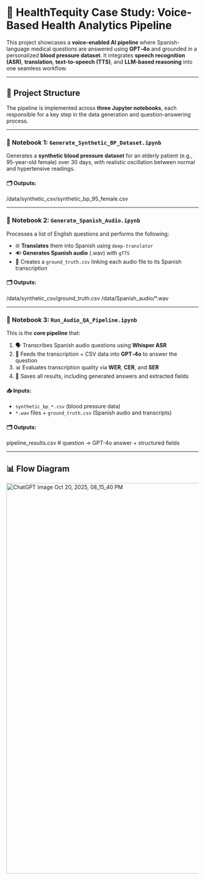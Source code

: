 # 🧩 HealthTequity Case Study: Voice-Based Health Analytics Pipeline

This project showcases a **voice-enabled AI pipeline** where Spanish-language medical questions are answered using **GPT‑4o** and grounded in a personalized **blood pressure dataset**. It integrates **speech recognition (ASR)**, **translation**, **text-to-speech (TTS)**, and **LLM-based reasoning** into one seamless workflow.

---

## 🔧 Project Structure

The pipeline is implemented across **three Jupyter notebooks**, each responsible for a key step in the data generation and question-answering process.

---

### 📘 Notebook 1: `Generate_Synthetic_BP_Dataset.ipynb`

Generates a **synthetic blood pressure dataset** for an elderly patient (e.g., 95-year-old female) over 30 days, with realistic oscillation between normal and hypertensive readings.

#### 🗂️ Outputs:
/data/synthetic_csv/synthetic_bp_95_female.csv


---

### 📘 Notebook 2: `Generate_Spanish_Audio.ipynb`

Processes a list of English questions and performs the following:

- 🌐 **Translates** them into Spanish using `deep-translator`
- 🔊 **Generates Spanish audio** (.wav) with `gTTS`
- 🧾 Creates a `ground_truth.csv` linking each audio file to its Spanish transcription

#### 🗂️ Outputs:
/data/synthetic_csv/ground_truth.csv
/data/Spanish_audio/*.wav


---

### 📘 Notebook 3: `Run_Audio_QA_Pipeline.ipynb`

This is the **core pipeline** that:

1. 🗣️ Transcribes Spanish audio questions using **Whisper ASR**
2. 🤖 Feeds the transcription + CSV data into **GPT‑4o** to answer the question
3. 📊 Evaluates transcription quality via **WER**, **CER**, and **SER**
4. 📝 Saves all results, including generated answers and extracted fields

#### 📥 Inputs:
- `synthetic_bp_*.csv` (blood pressure data)
- `*.wav` files + `ground_truth.csv` (Spanish audio and transcripts)

#### 🗂️ Outputs:
pipeline_results.csv # question → GPT-4o answer + structured fields


---

## 📊 Flow Diagram


<img width="1536" height="1024" alt="ChatGPT Image Oct 20, 2025, 08_15_40 PM" src="https://github.com/user-attachments/assets/f173928a-2788-439a-a986-50ca362a89d7" />
